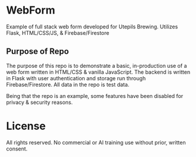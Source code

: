 # WebForm
Example of full stack web form developed for Utepils Brewing. Utilizes Flask, HTML/CSS/JS, &amp; Firebase/Firestore

## Purpose of Repo

The purpose of this repo is to demonstrate a basic, in-production use of a web form written in HTML/CSS & vanilla JavaScript. The backend is written in Flask with user authentication and storage run through Firebase/Firestore. All data in the repo is test data.

Being that the repo is an example, some features have been disabled for privacy & security reasons.



# License
All rights reserved. No commercial or AI training use without prior, written consent.